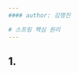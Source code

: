 ```yaml
---
#### author: 김명진

# 스프링 핵심 원리
---
```


## 1. 

<!--stackedit_data:
eyJoaXN0b3J5IjpbLTk2Njg2NjkwMF19
-->